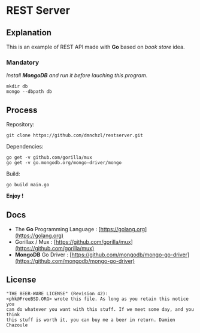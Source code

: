 # REST Server

## Explanation

This is an example of REST API made with **Go** based on _book store_ idea.

### Mandatory

_Install **MongoDB** and run it before lauching this program._

```
mkdir db
mongo --dbpath db
```

## Process

Repository:

```
git clone https://github.com/dmnchzl/restserver.git
```

Dependencies:

```
go get -v github.com/gorilla/mux
go get -v go.mongodb.org/mongo-driver/mongo
```

Build:

```
go build main.go
```

**Enjoy !**

## Docs

- The **Go** Programming Language : [https://golang.org](https://golang.org)
- Gorillax / Mux : [https://github.com/gorilla/mux](https://github.com/gorilla/mux)
- **MongoDB** Go Driver : [https://github.com/mongodb/mongo-go-driver](https://github.com/mongodb/mongo-go-driver)

## License

```
"THE BEER-WARE LICENSE" (Revision 42):
<phk@FreeBSD.ORG> wrote this file. As long as you retain this notice you
can do whatever you want with this stuff. If we meet some day, and you think
this stuff is worth it, you can buy me a beer in return. Damien Chazoule
```
